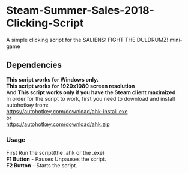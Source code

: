 # Steam-Summer-Sales-2018-Clicking-Script
A simple clicking script for the SALIENS: FIGHT THE DULDRUMZ! mini-game
## Dependencies
**This script works for Windows only.**<br/>
**This script works for 1920x1080 screen resolution**<br/>
And **This script works only if you have the Steam client maximized**<br/>
In order for the script to work, first you need to download and install autohotkey from: <br/><https://autohotkey.com/download/ahk-install.exe><br/>
or<br/>
<https://autohotkey.com/download/ahk.zip>
### Usage
First Run the script(the .ahk or the .exe)<br/>
**F1 Button** - Pauses Unpauses the script.<br/>
**F2 Button** - Starts the script.<br/>
